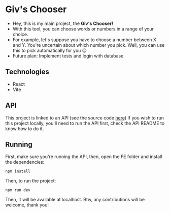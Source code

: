 # Giv's Chooser

- Hey, this is my main project, the **Giv's Chooser!**
- With this tool, you can choose words or numbers in a range of your choice.
- For example, let's suppose you have to choose a number between X and Y. You're uncertain about which number you pick. Well, you can use this to pick automatically for you 😉
- Future plan: Implement tests and login with database

## Technologies
- React
- Vite

## API
This project is linked to an API (see the source code [here](https://github.com/GiovaniFZ/givs_shuffler_api))
If you wish to run this project locally, you'll need to run the API first, check the API README to know how to do it.

## Running
First, make sure you're running the API, then, open the FE folder and install the dependencies: 
```
npm install
```
Then, to run the project: 
```
npm run dev
```
Then, it will be available at localhost. Btw, any contributions will be welcome, thank you!
